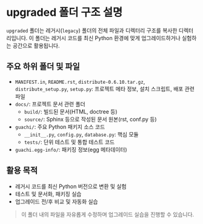 # upgraded 폴더 구조 설명

`upgraded` 폴더는 레거시(`legacy`) 폴더의 전체 파일과 디렉터리 구조를 복사한 디렉터리입니다. 이 폴더는 레거시 코드를 최신 Python 환경에 맞게 업그레이드하거나 실험하는 공간으로 활용됩니다.

## 주요 하위 폴더 및 파일

- `MANIFEST.in`, `README.rst`, `distribute-0.6.10.tar.gz`, `distribute_setup.py`, `setup.py`: 프로젝트 메타 정보, 설치 스크립트, 배포 관련 파일
- `docs/`: 프로젝트 문서 관련 폴더
  - `build/`: 빌드된 문서(HTML, doctree 등)
  - `source/`: Sphinx 등으로 작성된 문서 원본(rst, conf.py 등)
- `guachi/`: 주요 Python 패키지 소스 코드
  - `__init__.py`, `config.py`, `database.py`: 핵심 모듈
  - `tests/`: 단위 테스트 및 통합 테스트 코드
- `guachi.egg-info/`: 패키징 정보(egg 메타데이터)

## 활용 목적
- 레거시 코드를 최신 Python 버전으로 변환 및 실험
- 테스트 및 문서화, 패키징 실습
- 업그레이드 전/후 비교 및 자동화 실습

> 이 폴더 내의 파일을 자유롭게 수정하며 업그레이드 실습을 진행할 수 있습니다.
